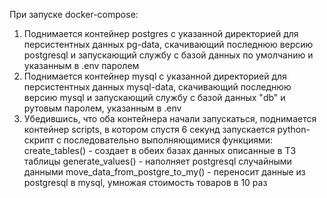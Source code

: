 При запуске docker-compose:
1) Поднимается контейнер postgres с указанной директорией для персистентных данных pg-data, скачивающий последнюю версию postgresql и запускающий службу с базой данных по умолчанию и указанным в .env паролем
2) Поднимается контейнер mysql с указанной директорией для персистентных данных mysql-data, скачивающий последнюю версию mysql и запускающий службу с базой данных "db" и рутовым паролем, указанным в .env
3) Убедившись, что оба контейнера начали запускаться, поднимается контейнер scripts, в котором спустя 6 секунд запускается python-скрипт с последовательно выполняющимися функциями:
    create_tables() - создает в обеих базах данных описанные в ТЗ таблицы
    generate_values() - наполняет postgresql случайными данными
    move_data_from_postgre_to_my() - переносит данные из postgresql в mysql, умножая стоимость товаров в 10 раз